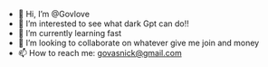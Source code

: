 - 👋 Hi, I’m @Govlove
- 👀 I’m interested to see what dark Gpt can do!!
- 🌱 I’m currently learning fast
- 💞️ I’m looking to collaborate on whatever give me join and money
- 📫 How to reach me: govasnick@gmail.com

<!---
Govlove/Govlove is a ✨ special ✨ repository because its `README.md` (this file) appears on your GitHub profile.
You can click the Preview link to take a look at your changes.
--->
